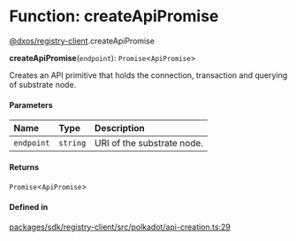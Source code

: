 # Function: createApiPromise

[@dxos/registry-client](../modules/dxos_registry_client.md).createApiPromise

**createApiPromise**(`endpoint`): `Promise`<`ApiPromise`\>

Creates an API primitive that holds the connection, transaction and querying of substrate node.

#### Parameters

| Name | Type | Description |
| :------ | :------ | :------ |
| `endpoint` | `string` | URI of the substrate node. |

#### Returns

`Promise`<`ApiPromise`\>

#### Defined in

[packages/sdk/registry-client/src/polkadot/api-creation.ts:29](https://github.com/dxos/dxos/blob/main/packages/sdk/registry-client/src/polkadot/api-creation.ts#L29)
